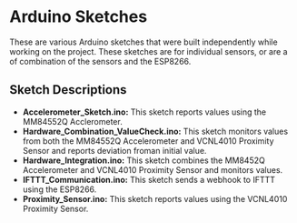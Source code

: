 # Arduino Sketches
These are various Arduino sketches that were built independently while working on the project. These sketches are for individual sensors,
or are a of combination of the sensors and the ESP8266.

## Sketch Descriptions
* **Accelerometer_Sketch.ino:** This sketch reports values using the MM84552Q Acclerometer.
* **Hardware_Combination_ValueCheck.ino:** This sketch monitors values from both the MM84552Q Accelerometer and VCNL4010 Proximity Sensor and reports deviation froman initial value.
* **Hardware_Integration.ino:** This sketch combines the MM8452Q Accelerometer and VCNL4010 Proximity Sensor and monitors values. 
* **IFTTT_Communication.ino:** This sketch sends a webhook to IFTTT using the ESP8266.
* **Proximity_Sensor.ino:** This sketch reports values using the VCNL4010 Proximity Sensor. 
